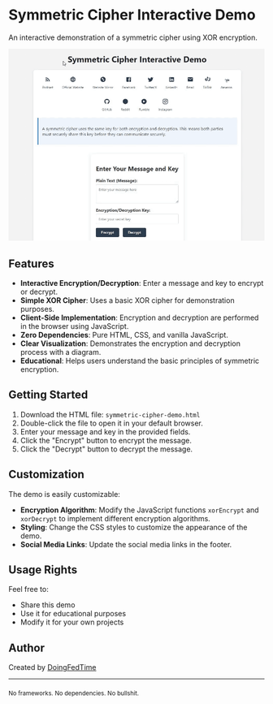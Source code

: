 # Symmetric Cipher Interactive Demo

An interactive demonstration of a symmetric cipher using XOR encryption.

![Symmetric Cipher Interactive Demo Preview](symmetricCipher.gif)

## Features

- **Interactive Encryption/Decryption**: Enter a message and key to encrypt or decrypt.
- **Simple XOR Cipher**: Uses a basic XOR cipher for demonstration purposes.
- **Client-Side Implementation**: Encryption and decryption are performed in the browser using JavaScript.
- **Zero Dependencies**: Pure HTML, CSS, and vanilla JavaScript.
- **Clear Visualization**: Demonstrates the encryption and decryption process with a diagram.
- **Educational**: Helps users understand the basic principles of symmetric encryption.

## Getting Started

1.  Download the HTML file: `symmetric-cipher-demo.html`
2.  Double-click the file to open it in your default browser.
3.  Enter your message and key in the provided fields.
4.  Click the "Encrypt" button to encrypt the message.
5.  Click the "Decrypt" button to decrypt the message.

## Customization

The demo is easily customizable:

-   **Encryption Algorithm**: Modify the JavaScript functions `xorEncrypt` and `xorDecrypt` to implement different encryption algorithms.
-   **Styling**: Change the CSS styles to customize the appearance of the demo.
-   **Social Media Links**: Update the social media links in the footer.

## Usage Rights

Feel free to:

-   Share this demo
-   Use it for educational purposes
-   Modify it for your own projects

## Author

Created by [DoingFedTime](https://github.com/DoingFedTime)

---

<sub>No frameworks. No dependencies. No bullshit.</sub>

